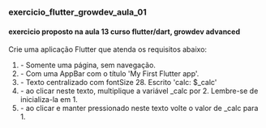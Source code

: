 <h3> exercicio_flutter_growdev_aula_01</h3>
<h4>exercicio proposto na aula 13 curso flutter/dart, growdev advanced</h4
<h6>Crie uma aplicação Flutter que atenda os requisitos abaixo:
  <ol>
  <li>- Somente uma página, sem navegação.</li>
  <li>- Com uma AppBar com o título 'My First Flutter app'.</li>
  <li>- Texto centralizado com fontSize 28. Escrito 'calc: $_calc'</li>
  <li>- ao clicar neste texto, multiplique a variável _calc por 2. Lembre-se de inicializa-la em 1.</li>
  <li>- ao clicar e manter pressionado neste texto volte o valor de _calc para 1.</li>
</ol></h6>  

